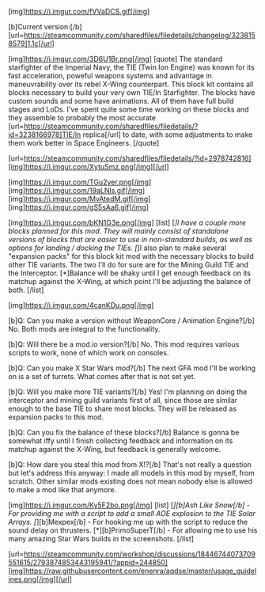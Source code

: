 [img]https://i.imgur.com/fVVaDCS.gif[/img]

[b]Current version:[/b] [url=https://steamcommunity.com/sharedfiles/filedetails/changelog/3238158579]1.1c[/url]

[img]https://i.imgur.com/3D6U1Br.png[/img]
[quote]
The standard starfighter of the Imperial Navy, the TIE (Twin Ion Engine) was known for its fast acceleration, poweful weapons systems and advantage in maneuvrability over its rebel X-Wing counterpart. This block kit contains all blocks necessary to build your very own TIE/ln Starfighter. The blocks have custom sounds and some have animations. All of them have full build stages and LoDs. I've spent quite some time working on these blocks and they assemble to probably the most accurate [url=https://steamcommunity.com/sharedfiles/filedetails/?id=3238166978]TIE/ln replica[/url] to date, with some adjustments to make them work better in Space Engineers.
[/quote]

[url=https://steamcommunity.com/sharedfiles/filedetails/?id=2978742816][img]https://i.imgur.com/XytuSmz.png[/img][/url]


[img]https://i.imgur.com/TGu2yer.png[/img]
[img]https://i.imgur.com/19aLNls.gif[/img]
[img]https://i.imgur.com/MvAtedM.gif[/img]
[img]https://i.imgur.com/gS5sAa6.gif[/img]


[img]https://i.imgur.com/bKN1G3e.png[/img]
[list]
[*]I have a couple more blocks planned for this mod. They will mainly consist of standalone versions of blocks that are easier to use in non-standard builds, as well as options for landing / docking the TIEs.
[*]I also plan to make several "expansion packs" for this block kit mod with the necessary blocks to build other TIE variants. The two I'll do for sure are for the Mining Guild TIE and the Interceptor.
[*]Balance will be shaky until I get enough feedback on its matchup against the X-Wing, at which point I'll be adjusting the balance of both.
[/list]


[img]https://i.imgur.com/4canKDu.png[/img]

[b]Q: Can you make a version without WeaponCore / Animation Engine?[/b]
No. Both mods are integral to the functionality.

[b]Q: Will there be a mod.io version?[/b]
No. This mod requires various scripts to work, none of which work on consoles.

[b]Q: Can you make X Star Wars mod?[/b]
The next GFA mod I'll be working on is a set of turrets. What comes after that is not set yet.

[b]Q: Will you make more TIE variants?[/b]
Yes! I'm planning on doing the interceptor and mining guild variants first of all, since those are similar enough to the base TIE to share most blocks. They will be released as expansion packs to this mod.

[b]Q: Can you fix the balance of these blocks?[/b]
Balance is gonna be somewhat iffy until I finish collecting feedback and information on its matchup against the X-Wing, but feedback is generally welcome.

[b]Q: How dare you steal this mod from X!?[/b]
That's not really a question but let's address this anyway: I made all models in this mod by myself, from scratch. Other similar mods existing does not mean nobody else is allowed to make a mod like that anymore.


[img]https://i.imgur.com/Ky5F2bo.png[/img]
[list]
[*][b]Ash Like Snow[/b] - For providing me with a script to add a small AOE explosion to the TIE Solar Arrays.
[*][b]Mexpex[/b] - For hooking me up with the script to reduce the sound delay on thrusters.
[*][b]PrimoSuperT[/b] - For allowing me to use his many amazing Star Wars builds in the screenshots.
[/list]


[url=https://steamcommunity.com/workshop/discussions/18446744073709551615/2793874853443195941/?appid=244850][img]https://raw.githubusercontent.com/enenra/aqdse/master/usage_guidelines.png[/img][/url]